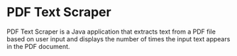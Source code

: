# PDF Text Scraper

PDF Text Scraper is a Java application that extracts text from a PDF file based on user input and displays the number of times the input text appears in the PDF document.


